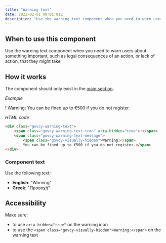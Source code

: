 ```yaml
---
title: "Warning text"
date: 2022-02-01 00:01:01Z
description: "Use the warning text component when you need to warn users about something important."
---
```


## When to use this component
Use the warning text component when you need to warn users about something important, such as legal consequences of an action, or lack of action, that they might take

## How it works
The component should only exist in the [main section](../../getting-started/page-template/#sections). 

*Example*
<div class="govcy-container govcy-p-4 govcy-br-1 govcy-br-standard govcy-mb-4">
<div class="govcy-warning-text">
    <span class="govcy-warning-text-icon" aria-hidden="true">!</span>
    <span class="govcy-warning-text-message">
        <span class="govcy-visually-hidden">Warning:</span>
        You can be fined up to €500 if you do not register.</span>
</div>
</div>

*HTML code*
```html
<div class="govcy-warning-text">
    <span class="govcy-warning-text-icon" aria-hidden="true">!</span>
    <span class="govcy-warning-text-message">
        <span class="govcy-visually-hidden">Warning:</span>
        You can be fined up to €500 if you do not register.</span>
</div>
```
### Component text
Use the following text:
- **English**: "Warning"
- **Greek**: "Προσοχή"

## Accessibility
Make sure:
- to use `aria-hidden="true"` on the warning icon
- to use the `<span class="govcy-visually-hidden">Warning:</span>` on the warning text 